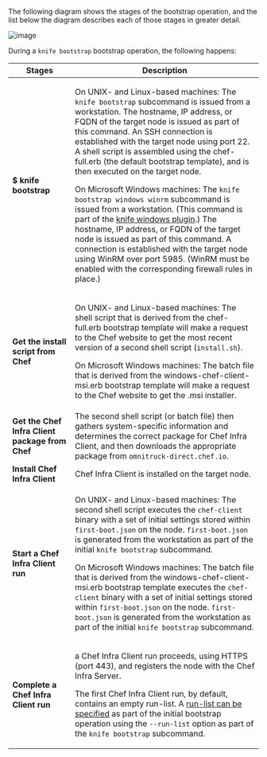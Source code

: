 The following diagram shows the stages of the bootstrap operation, and
the list below the diagram describes each of those stages in greater
detail.

![image](/images/chef_bootstrap.png)

During a `knife bootstrap` bootstrap operation, the following happens:

<table>
<colgroup>
<col style="width: 25%" />
<col style="width: 75%" />
</colgroup>
<thead>
<tr class="header">
<th>Stages</th>
<th>Description</th>
</tr>
</thead>
<tbody>
<tr class="odd">
<td><p><strong>$ knife bootstrap</strong></p></td>
<td><p>On UNIX- and Linux-based machines: The <code>knife bootstrap</code> subcommand is issued from a workstation. The hostname, IP address, or FQDN of the target node is issued as part of this command. An SSH connection is established with the target node using port 22. A shell script is assembled using the chef-full.erb (the default bootstrap template), and is then executed on the target node.</p>
<p>On Microsoft Windows machines: The <code>knife bootstrap windows winrm</code> subcommand is issued from a workstation. (This command is part of the <a href="/knife_windows/">knife windows plugin</a>.) The hostname, IP address, or FQDN of the target node is issued as part of this command. A connection is established with the target node using WinRM over port 5985. (WinRM must be enabled with the corresponding firewall rules in place.)</p></td>
</tr>
<tr class="even">
<td><p><strong>Get the install script from Chef</strong></p></td>
<td><p>On UNIX- and Linux-based machines: The shell script that is derived from the chef-full.erb bootstrap template will make a request to the Chef website to get the most recent version of a second shell script (<code>install.sh</code>).</p>
<p>On Microsoft Windows machines: The batch file that is derived from the windows-chef-client-msi.erb bootstrap template will make a request to the Chef website to get the .msi installer.</p></td>
</tr>
<tr class="odd">
<td><strong>Get the Chef Infra Client package from Chef</strong></td>
<td>The second shell script (or batch file) then gathers system-specific information and determines the correct package for Chef Infra Client, and then downloads the appropriate package from <code>omnitruck-direct.chef.io</code>.</td>
</tr>
<tr class="even">
<td><strong>Install Chef Infra Client</strong></td>
<td>Chef Infra Client is installed on the target node.</td>
</tr>
<tr class="odd">
<td><p><strong>Start a Chef Infra Client run</strong></p></td>
<td><p>On UNIX- and Linux-based machines: The second shell script executes the <code>chef-client</code> binary with a set of initial settings stored within <code>first-boot.json</code> on the node. <code>first-boot.json</code> is generated from the workstation as part of the initial <code>knife bootstrap</code> subcommand.</p>
<p>On Microsoft Windows machines: The batch file that is derived from the windows-chef-client-msi.erb bootstrap template executes the <code>chef-client</code> binary with a set of initial settings stored within <code>first-boot.json</code> on the node. <code>first-boot.json</code> is generated from the workstation as part of the initial <code>knife bootstrap</code> subcommand.</p></td>
</tr>
<tr class="even">
<td><p><strong>Complete a Chef Infra Client run</strong></p></td>
<td><p>a Chef Infra Client run proceeds, using HTTPS (port 443), and registers the node with the Chef Infra Server.</p>
<p>The first Chef Infra Client run, by default, contains an empty run-list. A <a href="/knife_bootstrap/">run-list can be specified</a> as part of the initial bootstrap operation using the <code>--run-list</code> option as part of the <code>knife bootstrap</code> subcommand.</p></td>
</tr>
</tbody>
</table>